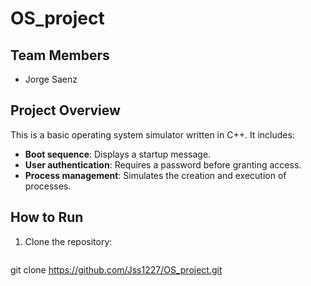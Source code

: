 # OS_project

## Team Members
- Jorge Saenz

## Project Overview
This is a basic operating system simulator written in C++. It includes:
- **Boot sequence**: Displays a startup message.
- **User authentication**: Requires a password before granting access.
- **Process management**: Simulates the creation and execution of processes.

## How to Run
1. Clone the repository:
   ```sh
  git clone https://github.com/Jss1227/OS_project.git

